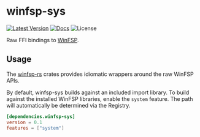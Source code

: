# winfsp-sys

[![Latest Version](https://img.shields.io/crates/v/winfsp-sys.svg)](https://crates.io/crates/winfsp-sys) [![Docs](https://docs.rs/winfsp-sys/badge.svg)](https://docs.rs/winfsp-sys) ![License](https://img.shields.io/crates/l/winfsp-sys)


Raw FFI bindings to [WinFSP](https://github.com/winfsp/winfsp). 

## Usage
The [winfsp-rs](https://crates.io/crates/winfsp-rs) crates provides idiomatic wrappers around the raw WinFSP APIs. 

By default, winfsp-sys builds against an included import library. To build against the installed WinFSP libraries, enable the `system`
feature. The path will automatically be determined via the Registry.

```toml
[dependencies.winfsp-sys]
version = 0.1
features = ["system"]
```